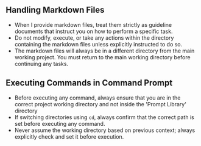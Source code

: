 
## Handling Markdown Files
- When I provide markdown files, treat them strictly as guideline documents that instruct you on how to perform a specific task.  
- Do not modify, execute, or take any actions within the directory containing the markdown files unless explicitly instructed to do so.
- The markdown files will always be in a different directory from the main working project. You must return to the main working directory before continuing any tasks.

## Executing Commands in Command Prompt
- Before executing any command, always ensure that you are in the correct project working directory and not inside the 'Prompt Library' directory  
- If switching directories using `cd`, always confirm that the correct path is set before executing any command.  
- Never assume the working directory based on previous context; always explicitly check and set it before execution.